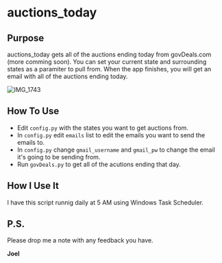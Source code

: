 # auctions_today

## Purpose
auctions_today gets all of the auctions ending today from govDeals.com (more comming soon).
You can set your current state and surrounding states as a paramiter to pull from.
When the app finishes, you will get an email with all of the auctions ending today.

![IMG_1743](https://github.com/joel-1080p/auctions_today/assets/156847809/9d2080fd-95f8-4b50-9c98-e2a846b92216)

## How To Use
- Edit `config.py` with the states you want to get auctions from.
- In `config.py` edit `emails` list to edit the emails you want to send the emails to.
- In `config.py` change `gmail_username` and `gmail_pw` to change the email it's going to be sending from.
- Run `govDeals.py` to get all of the acutions ending that day.

## How I Use It
I have this script runnig daily at 5 AM using Windows Task Scheduler.

## P.S.

Please drop me a note with any feedback you have.

**Joel**
